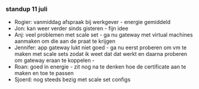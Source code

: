 ### standup 11 juli

- Rogier: vanmiddag afspraak bij werkgever - energie gemiddeld 
- Jon: kan weer verder sinds gisteren - fijn idee
- Anj: veel problemen met scale set - ga nu gateway met virtual machines aanmaken om die aan de praat te krijgen
- Jennifer: app gateway lukt niet goed - ga nu eerst proberen om vm te maken met scale sets zodat ik weet dat dat werkt en daarna proberen om gateway eraan te koppelen - 
- Roan: goed in energie - zit nog na te denken hoe de certificate aan te maken en toe te passen
- Sjoerd: nog steeds bezig met scale set configs